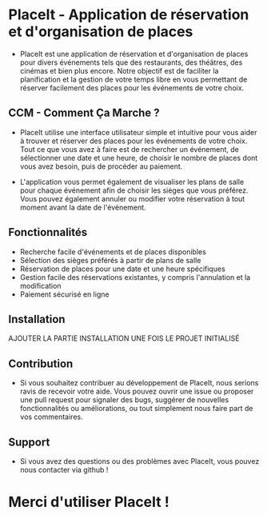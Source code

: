 # PlaceIt - Application de réservation et d'organisation de places

- PlaceIt est une application de réservation et d'organisation de places pour divers événements tels que des restaurants, des théâtres, des cinémas et bien plus encore. 
Notre objectif est de faciliter la planification et la gestion de votre temps libre en vous permettant de réserver facilement des places pour les événements de votre choix.

## CCM - Comment Ça Marche ?

- PlaceIt utilise une interface utilisateur simple et intuitive pour vous aider à trouver et réserver des places pour les événements de votre choix. 
Tout ce que vous avez à faire est de rechercher un événement, de sélectionner une date et une heure, de choisir le nombre de places dont vous avez besoin, puis de procéder au paiement.

- L'application vous permet également de visualiser les plans de salle pour chaque événement afin de choisir les sièges que vous préférez. 
Vous pouvez également annuler ou modifier votre réservation à tout moment avant la date de l'événement.

## Fonctionnalités

-    Recherche facile d'événements et de places disponibles
-    Sélection des sièges préférés à partir de plans de salle
-    Réservation de places pour une date et une heure spécifiques
-    Gestion facile des réservations existantes, y compris l'annulation et la modification
-    Paiement sécurisé en ligne

## Installation

AJOUTER LA PARTIE INSTALLATION UNE FOIS LE PROJET INITIALISÉ

## Contribution

- Si vous souhaitez contribuer au développement de PlaceIt, nous serions ravis de recevoir votre aide. 
Vous pouvez ouvrir une issue ou proposer une pull request pour signaler des bugs, suggérer de nouvelles fonctionnalités ou améliorations, ou tout simplement nous faire part de vos commentaires.

## Support

- Si vous avez des questions ou des problèmes avec PlaceIt, vous pouvez nous contacter via github !

# Merci d'utiliser PlaceIt !